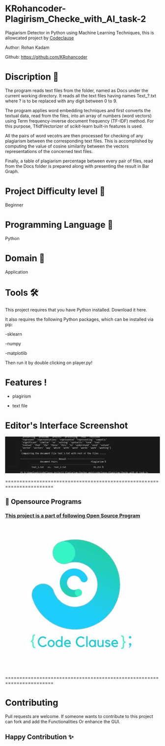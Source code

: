 # KRohancoder-Plagirism_Checke_with_AI_task-2

Plagiarism Detector in Python using Machine Learning Techniques, this is allowcated project by [Codeclause](https://codeclause.com/) 

Author: Rohan Kadam

Github: https://github.com/KRohancoder

# Discription 📀

The program reads text files from the folder, named as Docs under the current 
working directory. It reads all the text files having names Text_?.txt where ?
is to be replaced with any digit between 0 to 9.

The program applies word embedding techniques and first converts the textual 
data, read from the files, into an array of numbers (word vectors) using 
Term frequency-inverse document frequency (TF-IDF) method. For this purpose, 
TfidfVectorizer of scikit-learn built-in features is used.

All the pairs of word vecotrs are then processed for checking of any plagiarism 
between the corresponding text files. This is accomplished by computing the 
value of cosine similarity between the vectors representations of the concerned
text files.

Finally, a table of plagiarism percentage between every pair of files, read 
from the Docs folder is prepared along with presenting the result in Bar Graph.

# Project Difficulty level 🥇
Beginner

# Programming Language 🐍
Python

# Domain 🏥
Application

# Tools 🛠
This project requires that you have Python installed. Download it here.

It also requires the following Python packages, which can be installed via pip:

-sklearn

-numpy

-matplotlib

Then run it by double clicking on player.py!


# Features !

- plagirism
  
- text file 

# Editor's Interface Screenshot

![Screenshot](pp.png)

=======================================================================

## 📌 Opensource Programs

### [This project is a part of following Open Source Program](https://codeclause.com/)

![Screenshot](cc.jpg)


=======================================================================

# Contributing
Pull requests are welcome. If someone wants to contribute to this project can fork and add the Functionalities Or enhance the GUI.

## Happy Contribution ✨
